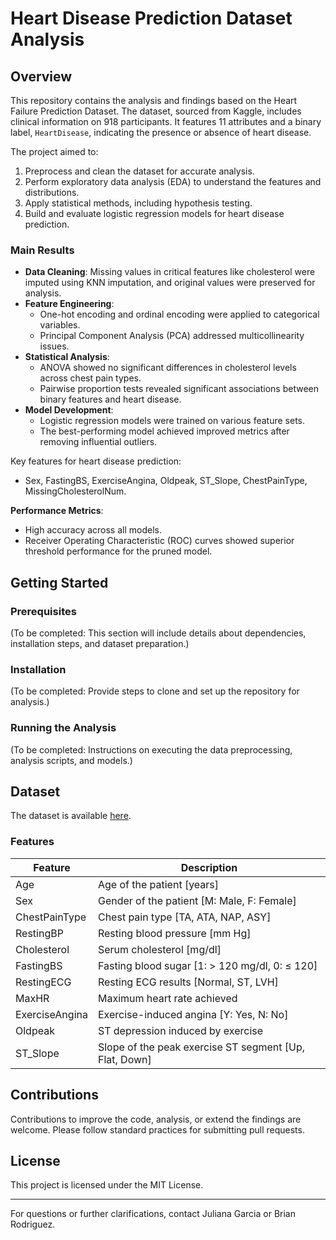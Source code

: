 # Heart Disease Prediction Dataset Analysis

## Overview
This repository contains the analysis and findings based on the Heart Failure Prediction Dataset. The dataset, sourced from Kaggle, includes clinical information on 918 participants. It features 11 attributes and a binary label, `HeartDisease`, indicating the presence or absence of heart disease.

The project aimed to:
1. Preprocess and clean the dataset for accurate analysis.
2. Perform exploratory data analysis (EDA) to understand the features and distributions.
3. Apply statistical methods, including hypothesis testing.
4. Build and evaluate logistic regression models for heart disease prediction.

### Main Results
- **Data Cleaning**: Missing values in critical features like cholesterol were imputed using KNN imputation, and original values were preserved for analysis.
- **Feature Engineering**:
  - One-hot encoding and ordinal encoding were applied to categorical variables.
  - Principal Component Analysis (PCA) addressed multicollinearity issues.
- **Statistical Analysis**:
  - ANOVA showed no significant differences in cholesterol levels across chest pain types.
  - Pairwise proportion tests revealed significant associations between binary features and heart disease.
- **Model Development**:
  - Logistic regression models were trained on various feature sets.
  - The best-performing model achieved improved metrics after removing influential outliers.

Key features for heart disease prediction:
- Sex, FastingBS, ExerciseAngina, Oldpeak, ST\_Slope, ChestPainType, MissingCholesterolNum.

**Performance Metrics**:
- High accuracy across all models.
- Receiver Operating Characteristic (ROC) curves showed superior threshold performance for the pruned model.

## Getting Started

### Prerequisites
(To be completed: This section will include details about dependencies, installation steps, and dataset preparation.)

### Installation
(To be completed: Provide steps to clone and set up the repository for analysis.)

### Running the Analysis
(To be completed: Instructions on executing the data preprocessing, analysis scripts, and models.)

## Dataset
The dataset is available [here](https://www.kaggle.com/datasets/fedesoriano/heart-failure-prediction/data).

### Features
| Feature         | Description                                      |
|-----------------|--------------------------------------------------|
| Age             | Age of the patient [years]                      |
| Sex             | Gender of the patient [M: Male, F: Female]      |
| ChestPainType   | Chest pain type [TA, ATA, NAP, ASY]             |
| RestingBP       | Resting blood pressure [mm Hg]                  |
| Cholesterol     | Serum cholesterol [mg/dl]                       |
| FastingBS       | Fasting blood sugar [1: > 120 mg/dl, 0: ≤ 120] |
| RestingECG      | Resting ECG results [Normal, ST, LVH]           |
| MaxHR           | Maximum heart rate achieved                     |
| ExerciseAngina  | Exercise-induced angina [Y: Yes, N: No]         |
| Oldpeak         | ST depression induced by exercise               |
| ST\_Slope        | Slope of the peak exercise ST segment [Up, Flat, Down] |

## Contributions
Contributions to improve the code, analysis, or extend the findings are welcome. Please follow standard practices for submitting pull requests.

## License
This project is licensed under the MIT License.

---

For questions or further clarifications, contact Juliana Garcia or Brian Rodriguez.

